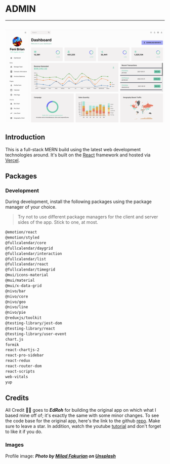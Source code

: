 # ADMIN
------------
![Dashboard](./public/dashboard.png)
------------

## Introduction
This is a full-stack MERN build using the latest web development technologies around. It's built on the [React](https://react.dev) framework and hosted via [Vercel](https://vercel.com/).

## Packages

### Development
During development, install the following packages using the package manager of your choice.
> Try not to use different package managers for the client and server sides of the app. Stick to one, at most.
```bash
@emotion/react
@emotion/styled
@fullcalendar/core
@fullcalendar/daygrid
@fullcalendar/interaction
@fullcalendar/list
@fullcalendar/react
@fullcalendar/timegrid
@mui/icons-material
@mui/material
@mui/x-data-grid
@nivo/bar
@nivo/core
@nivo/geo
@nivo/line
@nivo/pie
@reduxjs/toolkit
@testing-library/jest-dom
@testing-library/react
@testing-library/user-event
chart.js
formik
react-chartjs-2
react-pro-sidebar
react-redux
react-router-dom
react-scripts
web-vitals
yup
```


## Credits

All Credit 👏🏾 goes to ***EdRoh*** for building the original app on which what I based mine off of; it's exactly the same with some minor changes. 
To see the code base for the original app, here's the link to the github [repo](https://github.com/ed-roh/react-admin-dashboard.git). Make sure to leave a star.
In addition, watch the youtube [tutorial](https://youtu.be/wYpCWwD1oz0) and don't forget to like it if you do.

### Images
Profile image: ***Photo by [Milad Fakurian](https://unsplash.com/@fakurian?utm_source=unsplash&utm_medium=referral&utm_content=creditCopyText) on [Unsplash](https://unsplash.com/photos/58Z17lnVS4U?utm_source=unsplash&utm_medium=referral&utm_content=creditCopyText)***
  